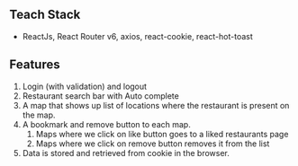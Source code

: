 ## Teach Stack

- ReactJs, React Router v6, axios, react-cookie, react-hot-toast

## Features

1. Login (with validation) and logout 
2. Restaurant search bar with Auto complete
3. A map that shows up list of locations where the restaurant is present on the map.
4. A bookmark and remove button to each map.
    1. Maps where we click on like button goes to a liked restaurants page 
    2. Maps where we click on remove button removes it from the list
5. Data is stored and retrieved from cookie in the browser. 
